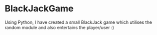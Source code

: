 # BlackJackGame
Using Python, I have created a small BlackJack game which utilises the random module and also entertains the player/user :)
